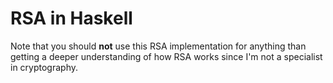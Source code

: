 # RSA in Haskell
Note that you should **not** use this RSA implementation for anything
than getting a deeper understanding of how RSA works since I'm not a specialist
in cryptography.
